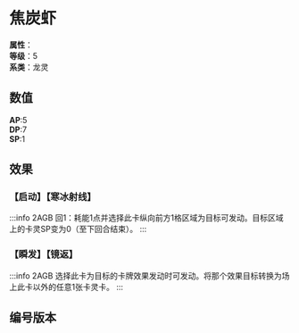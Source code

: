 <script setup>
let list = [
    { number: "2AGB-005", url: "/packs/2AGB" },
    { number: "2AGB-005_异", url: "/packs/2AGB" }
]
</script>

# 焦炭虾

**属性**：<CardAttribute text="冰"/><br>
**等级**：5<br>
**系类**：龙灵

## 数值

**AP**:5<br>
**DP**:7<br>
**SP**:1

## 效果

### 【启动】【寒冰射线】

:::info 2AGB
回1：耗能1点并选择此卡纵向前方1格区域为目标可发动。目标区域上的卡灵SP变为0（至下回合结束）。
:::

### 【瞬发】【镜返】

:::info 2AGB
选择此卡为目标的卡牌效果发动时可发动。将那个效果目标转换为场上此卡以外的任意1张卡灵卡。
:::

## 编号版本

<CardNumberBox :list="list"/>